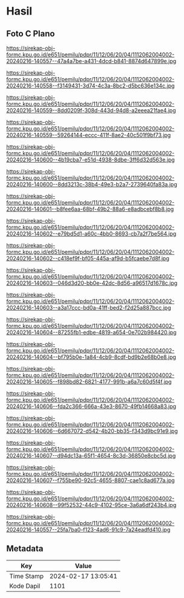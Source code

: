 # Hasil

## Foto C Plano

https://sirekap-obj-formc.kpu.go.id/e651/pemilu/pdpr/11/12/06/20/04/1112062004002-20240216-140557--47a4a7be-a431-4dcd-b841-8874d647899e.jpg

https://sirekap-obj-formc.kpu.go.id/e651/pemilu/pdpr/11/12/06/20/04/1112062004002-20240216-140558--f3149431-3d74-4c3a-8bc2-d5bc636e134c.jpg

https://sirekap-obj-formc.kpu.go.id/e651/pemilu/pdpr/11/12/06/20/04/1112062004002-20240216-140559--8dd0209f-308d-443d-94d8-a2eeea21fae4.jpg

https://sirekap-obj-formc.kpu.go.id/e651/pemilu/pdpr/11/12/06/20/04/1112062004002-20240216-140559--59264144-eccc-411f-8ae2-40c501f9bf73.jpg

https://sirekap-obj-formc.kpu.go.id/e651/pemilu/pdpr/11/12/06/20/04/1112062004002-20240216-140600--4b19cba7-e51d-4938-8dbe-3ff6d32d563e.jpg

https://sirekap-obj-formc.kpu.go.id/e651/pemilu/pdpr/11/12/06/20/04/1112062004002-20240216-140600--8dd3213c-38b4-49e3-b2a7-2739640fa83a.jpg

https://sirekap-obj-formc.kpu.go.id/e651/pemilu/pdpr/11/12/06/20/04/1112062004002-20240216-140601--b8fee6aa-68bf-49b2-88a6-e8adbcebf8b8.jpg

https://sirekap-obj-formc.kpu.go.id/e651/pemilu/pdpr/11/12/06/20/04/1112062004002-20240216-140602--e79bd5d1-a60c-4bb0-8693-cb7a2f7be564.jpg

https://sirekap-obj-formc.kpu.go.id/e651/pemilu/pdpr/11/12/06/20/04/1112062004002-20240216-140602--c418ef9f-bf05-445a-af9d-b5fcaebe7d8f.jpg

https://sirekap-obj-formc.kpu.go.id/e651/pemilu/pdpr/11/12/06/20/04/1112062004002-20240216-140603--046d3d20-bb0e-42dc-8d56-a96517d1678c.jpg

https://sirekap-obj-formc.kpu.go.id/e651/pemilu/pdpr/11/12/06/20/04/1112062004002-20240216-140603--a3a17ccc-bd0a-41ff-bed2-f2d25a887bcc.jpg

https://sirekap-obj-formc.kpu.go.id/e651/pemilu/pdpr/11/12/06/20/04/1112062004002-20240216-140604--87255fb1-edbe-4819-a654-0e702b984420.jpg

https://sirekap-obj-formc.kpu.go.id/e651/pemilu/pdpr/11/12/06/20/04/1112062004002-20240216-140604--bf795b0e-1a84-4cb9-8cdf-bd9b2e68b0e8.jpg

https://sirekap-obj-formc.kpu.go.id/e651/pemilu/pdpr/11/12/06/20/04/1112062004002-20240216-140605--f898bd82-6821-4177-991b-a6a7c60d5f4f.jpg

https://sirekap-obj-formc.kpu.go.id/e651/pemilu/pdpr/11/12/06/20/04/1112062004002-20240216-140606--fda2c366-666a-43e3-8670-49fb14668a83.jpg

https://sirekap-obj-formc.kpu.go.id/e651/pemilu/pdpr/11/12/06/20/04/1112062004002-20240216-140606--6d667072-d542-4b20-bb35-f343d9bc91e9.jpg

https://sirekap-obj-formc.kpu.go.id/e651/pemilu/pdpr/11/12/06/20/04/1112062004002-20240216-140607--d94dc13a-65f1-4654-8c3d-36850e8cbc5d.jpg

https://sirekap-obj-formc.kpu.go.id/e651/pemilu/pdpr/11/12/06/20/04/1112062004002-20240216-140607--f755be90-92c5-4655-8807-cae1c8ad677a.jpg

https://sirekap-obj-formc.kpu.go.id/e651/pemilu/pdpr/11/12/06/20/04/1112062004002-20240216-140608--99f52532-44c9-4102-95ce-3a6a6df243b4.jpg

https://sirekap-obj-formc.kpu.go.id/e651/pemilu/pdpr/11/12/06/20/04/1112062004002-20240216-140557--25fa7ba0-f123-4ad6-91c9-7a24eadfd410.jpg


## Metadata

| Key        | Value               |
| ---------- | ------------------- |
| Time Stamp | 2024-02-17 13:05:41 |
| Kode Dapil | 1101                |



